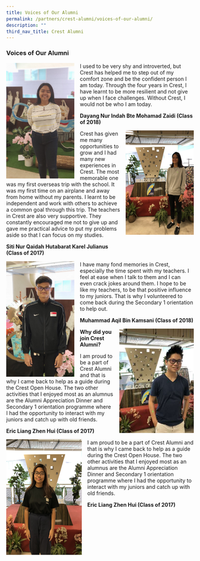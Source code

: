 ```yaml
---
title: Voices of Our Alumni
permalink: /partners/crest-alumni/voices-of-our-alumni/
description: ""
third_nav_title: Crest Alumni
---
```

### Voices of Our Alumni

<img align="left" style="width:183px;height:310px;margin-right:15px;" src="/images/voa1.png"> I used to be very shy and introverted, but Crest has helped me to step out of my comfort zone and be the confident person I am today. Through the four years in Crest, I have learnt to be more resilient and not give up when I face challenges. Without Crest, I would not be who I am today.

  

**Dayang Nur Indah Bte Mohamad Zaidi (Class of 2018)**

<img align="right" style="width:183px;height:280px;margin-left:15px;" src="/images/voa2.png"> Crest has given me many opportunities to grow and I had many new experiences in Crest. The most memorable one was my first overseas trip with the school. It was my first time on an airplane and away from home without my parents. I learnt to be independent and work with others to achieve a common goal through this trip. The teachers in Crest are also very supportive. They constantly encouraged me not to give up and gave me practical advice to put my problems aside so that I can focus on my studies.

  
**Siti Nur Qaidah Hutabarat Karel Julianus  
(Class of 2017)**

<img align="left" style="width:183px;height:310px;margin-right:15px;" src="/images/voa3.png"> I have many fond memories in Crest, especially the time spent with my teachers. I feel at ease when I talk to them and I can even crack jokes around them. I hope to be like my teachers, to be that positive influence to my juniors. That is why I volunteered to come back during the Secondary 1 orientation to help out.

  

**Muhammad Aqil Bin Kamsani (Class of 2018)**

<img align="right" style="width:200px;height:280px;margin-left:15px;" src="/images/voa4.png"> 

**Why did you join Crest Alumni?** 

I am proud to be a part of Crest Alumni and that is why I came back to help as a guide during the Crest Open House. The two other activities that I enjoyed most as an alumnus are the Alumni Appreciation Dinner and Secondary 1 orientation programme where I had the opportunity to interact with my juniors and catch up with old friends.

**Eric Liang Zhen Hui (Class of 2017)**

<img align="left" style="width:203px;height:310px;margin-right:15px;" src="/images/voa5.png"> I am proud to be a part of Crest Alumni and that is why I came back to help as a guide during the Crest Open House. The two other activities that I enjoyed most as an alumnus are the Alumni Appreciation Dinner and Secondary 1 orientation programme where I had the opportunity to interact with my juniors and catch up with old friends.

  

**Eric Liang Zhen Hui (Class of 2017)**
